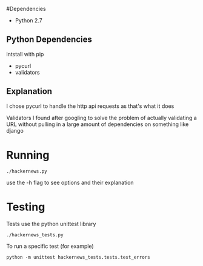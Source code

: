 
#Dependencies

* Python 2.7

## Python Dependencies

intstall with pip

* pycurl
* validators

## Explanation

I chose pycurl to handle the http api requests as that's what it does

Validators I found after googling to solve the problem of actually validating
a URL without pulling in a large amount of dependencies on something like django

# Running

`./hackernews.py`

use the -h flag to see options and their explanation

# Testing

Tests use the python unittest library

`./hackernews_tests.py`

To run a specific test (for example)

`python -m unittest hackernews_tests.tests.test_errors`

